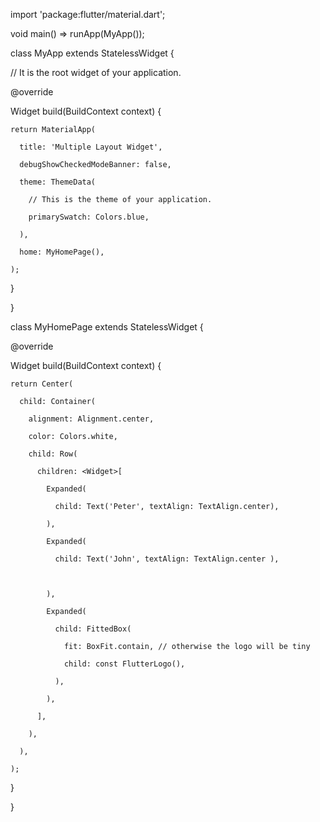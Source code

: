import 'package:flutter/material.dart';  

  

void main() => runApp(MyApp());  

  

class MyApp extends StatelessWidget {  

  // It is the root widget of your application.  

  @override  

  Widget build(BuildContext context) {  

    return MaterialApp(  

      title: 'Multiple Layout Widget',  

      debugShowCheckedModeBanner: false,  

      theme: ThemeData(  

        // This is the theme of your application.  

        primarySwatch: Colors.blue,  

      ),  

      home: MyHomePage(),  

    );  

  }  

}  

class MyHomePage extends StatelessWidget {  

  @override  

  Widget build(BuildContext context) {  

    return Center(  

      child: Container(  

        alignment: Alignment.center,  

        color: Colors.white,  

        child: Row(  

          children: <Widget>[  

            Expanded(  

              child: Text('Peter', textAlign: TextAlign.center),  

            ),  

            Expanded(  

              child: Text('John', textAlign: TextAlign.center ),  

  

            ),  

            Expanded(  

              child: FittedBox(  

                fit: BoxFit.contain, // otherwise the logo will be tiny  

                child: const FlutterLogo(),  

              ),  

            ),  

          ],  

        ),  

      ),  

    );  

  }  

}  
